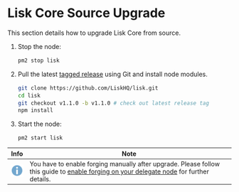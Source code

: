 # Lisk Core Source Upgrade

This section details how to upgrade Lisk Core from source. 

1. Stop the node:

    ```bash
    pm2 stop lisk
    ```

2. Pull the latest [tagged release](https://github.com/LiskHQ/lisk/releases) using Git and install node modules.
    ```bash
    git clone https://github.com/LiskHQ/lisk.git
    cd lisk
    git checkout v1.1.0 -b v1.1.0 # check out latest release tag
    npm install
    ```

3. Start the node:

    ```bash
    pm2 start lisk
    ```

Info | Note 
--- | --- 
![info note](../../info-icon.png "Info Note") | You have to enable forging manually after upgrade. Please follow this guide to [enable forging on your delegate node](../../user-guide/configuration/configuration.md#forging) for further details. 
